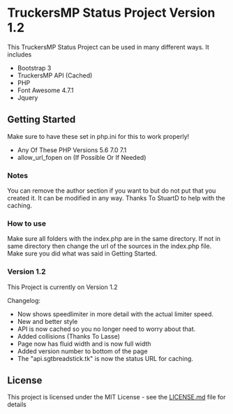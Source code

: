 # TruckersMP Status Project Version 1.2

This TruckersMP Status Project can be used in many different ways. It includes
* Bootstrap 3
* TruckersMP API (Cached)
* PHP
* Font Awesome 4.7.1
* Jquery

## Getting Started

Make sure to have these set in php.ini for this to work properly!
* Any Of These PHP Versions 5.6 7.0 7.1
* allow_url_fopen on (If Possible Or If Needed)

### Notes

You can remove the author section if you want to but do not put that you created it.
It can be modified in any way.
Thanks To StuartD to help with the caching.
 
### How to use

Make sure all folders with the index.php are in the same directory.
If not in same directory then change the url of the sources in the index.php file.
Make sure you did what was said in Getting Started.

### Version 1.2

This Project is currently on Version 1.2

Changelog:
* Now shows speedlimiter in more detail with the actual limiter speed.
* New and better style
* API is now cached so you no longer need to worry about that.
* Added collisions (Thanks To Lasse)
* Page now has fluid width and is now full width
* Added version number to bottom of the page
* The "api.sgtbreadstick.tk" is now the status URL for caching.

## License

This project is licensed under the MIT License - see the [LICENSE.md](LICENSE.md) file for details

